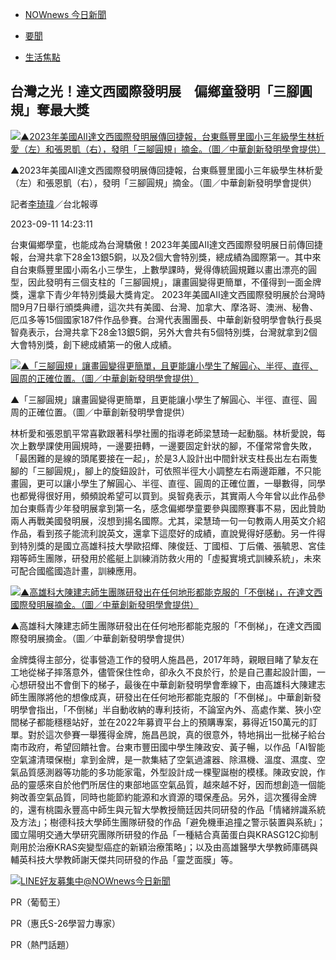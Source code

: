 -   [NOWnews 今日新聞](https://www.nownews.com/)

-   [要聞](https://www.nownews.com/cat/news-summary/)

-   [生活焦點](https://www.nownews.com/cat/news-summary/life-focus/)

## 台灣之光！達文西國際發明展　偏鄉童發明「三腳圓規」奪最大獎

[![▲2023年美國AII達文西國際發明展傳回捷報，台東縣豐里國小三年級學生林析愛（左）和張恩凱（右），發明「三腳圓規」摘金。（圖／中華創新發明學會提供）](https://media.nownews.com/nn_media/thumbnail/2023/09/1694412446957-a913bdd83ae740e4b55926f01f11285d-800x600.webp?unShow=false "台灣之光！達文西國際發明展　偏鄉童發明「三腳圓規」奪最大獎")](https://media.nownews.com/nn_media/thumbnail/2023/09/1694412446957-a913bdd83ae740e4b55926f01f11285d-800x600.webp?unShow=false&waterMark=false)

▲2023年美國AII達文西國際發明展傳回捷報，台東縣豐里國小三年級學生林析愛（左）和張恩凱（右），發明「三腳圓規」摘金。（圖／中華創新發明學會提供）

記者[李琦瑋](https://www.nownews.com/reporter/%E6%9D%8E%E7%90%A6%E7%91%8B/)／台北報導

2023-09-11 14:23:11

台東偏鄉學童，也能成為台灣驕傲！2023年美國AII達文西國際發明展日前傳回捷報，台灣共拿下28金13銀5銅，以及2個大會特別獎，總成績為國際第一。其中來自台東縣豐里國小兩名小三學生，上數學課時，覺得傳統圓規難以畫出漂亮的圓型，因此發明有三個支柱的「三腳圓規」，讓畫圓變得更簡單，不僅得到一面金牌獎，還拿下青少年特別獎最大獎肯定。 2023年美國AII達文西國際發明展於台灣時間9月7日舉行頒獎典禮，這次共有美國、台灣、加拿大、摩洛哥、澳洲、秘魯、厄瓜多等15個國家187件作品參賽。台灣代表團團長、中華創新發明學會執行長吳智堯表示，台灣共拿下28金13銀5銅，另外大會共有5個特別獎，台灣就拿到2個大會特別獎，創下總成績第一的傲人成績。

[![▲「三腳圓規」讓畫圓變得更簡單，且更能讓小學生了解圓心、半徑、直徑、圓周的正確位置。（圖／中華創新發明學會提供）](https://media.nownews.com/nn_media/thumbnail/2023/09/1694412999136-bcf27b1980bc42539383ed5ee25097c4-300x219.webp?unShow=false&waterMark=false "「三腳圓規」，讓畫圓變得更簡單")](https://media.nownews.com/nn_media/thumbnail/2023/09/1694412999136-bcf27b1980bc42539383ed5ee25097c4-800x585.webp?unShow=false&waterMark=false)

▲「三腳圓規」讓畫圓變得更簡單，且更能讓小學生了解圓心、半徑、直徑、圓周的正確位置。（圖／中華創新發明學會提供）

林析愛和張恩凱平常喜歡跟著科學社團的指導老師梁慧琦一起動腦。林析愛說，每次上數學課使用圓規時，一邊要扭轉，一邊要固定針狀的腳，不僅常常會失敗，「最困難的是線的頭尾要接在一起」，於是3人設計出中間針狀支柱長出左右兩隻腳的「三腳圓規」，腳上的旋鈕設計，可依照半徑大小調整左右兩邊距離，不只能畫圓，更可以讓小學生了解圓心、半徑、直徑、圓周的正確位置，一舉數得，同學也都覺得很好用，頻頻說希望可以買到。吳智堯表示，其實兩人今年曾以此作品參加台東縣青少年發明展拿到第一名，感念偏鄉學童要參與國際賽事不易，因此贊助兩人再戰美國發明展，沒想到揚名國際。尤其，梁慧琦一句一句教兩人用英文介紹作品，看到孩子能流利說英文，還拿下這麼好的成績，直說覺得好感動。另一件得到特別獎的是國立高雄科技大學歐招輝、陳俊廷、丁國桓、丁后儀、張毓恩、宮佳翔等師生團隊，研發用於艦艇上訓練消防救火用的「虛擬實境式訓練系統」，未來可配合國艦國造計畫，訓練應用。

[![▲高雄科大陳建志師生團隊研發出在任何地形都能克服的「不倒梯」，在達文西國際發明展摘金。（圖／中華創新發明學會提供）](https://media.nownews.com/nn_media/thumbnail/2023/09/1694413092285-f8e4f103d604424c82adcc7ba03d6b48-300x216.webp?unShow=false&waterMark=false "高雄科大陳建志師生團隊研發出在任何地形都能克服的「不倒梯」")](https://media.nownews.com/nn_media/thumbnail/2023/09/1694413092285-f8e4f103d604424c82adcc7ba03d6b48-800x576.webp?unShow=false&waterMark=false)

▲高雄科大陳建志師生團隊研發出在任何地形都能克服的「不倒梯」，在達文西國際發明展摘金。（圖／中華創新發明學會提供）

金牌獎得主部分，從事營造工作的發明人施昌邑，2017年時，親眼目睹了摯友在工地從梯子摔落意外，儘管保住性命，卻永久不良於行，於是自己畫起設計圖，一心想研發出不會倒下的梯子，最後在中華創新發明學會牽線下，由高雄科大陳建志師生團隊將他的想像成真，研發出在任何地形都能克服的「不倒梯」。中華創新發明學會指出，「不倒梯」半自動收納的專利技術，不論室內外、高處作業、狹小空間梯子都能穩穩站好，並在2022年募資平台上的預購專案，募得近150萬元的訂單。對於這次參賽一舉獲得金牌，施昌邑說，真的很意外，特地捐出一批梯子給台南市政府，希望回饋社會。台東市豐田國中學生陳政安、黃子暢，以作品「AI智能空氣濾清環保樹」拿到金牌，是一款集結了空氣過濾器、除濕機、溫度、濕度、空氣品質感測器等功能的多功能家電，外型設計成一棵聖誕樹的模樣。陳政安說，作品的靈感來自於他們所居住的東部地區空氣品質，越來越不好，因而想創造一個能夠改善空氣品質，同時也能節約能源和水資源的環保產品。另外，這次獲得金牌的，還有桃園永豐高中師生與元智大學教授簡廷因共同研發的作品「情緒辨識系統及方法」；樹德科技大學師生團隊研發的作品「避免機車追撞之警示裝置與系統」；國立陽明交通大學研究團隊所研發的作品「一種結合真菌蛋白與KRASG12C抑制劑用於治療KRAS突變型癌症的新穎治療策略」；以及由高雄醫學大學教師庫碼與輔英科技大學教師謝天傑共同研發的作品「靈芝面膜」等。

[![LINE好友募集中@NOWnews今日新聞](https://storage.googleapis.com/prod-image-gcs/image/ad-line-pc-cate-summary.png)](https://line.me/R/ti/p/@nownews?from=page&openQrModal=true&searchId=nownews)

PR（葡萄王）

PR（惠氏S-26學習力專家）

PR（熱門話題）